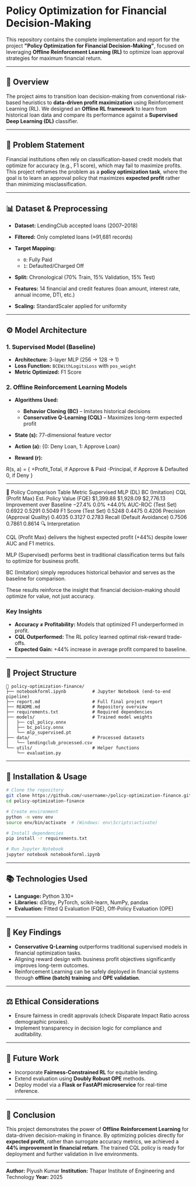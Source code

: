 # Policy Optimization for Financial Decision-Making

This repository contains the complete implementation and report for the project **"Policy Optimization for Financial Decision-Making"**, focused on leveraging **Offline Reinforcement Learning (RL)** to optimize loan approval strategies for maximum financial return.

---

## 🚀 Overview

The project aims to transition loan decision-making from conventional risk-based heuristics to **data-driven profit maximization** using Reinforcement Learning (RL). We designed an **Offline RL framework** to learn from historical loan data and compare its performance against a **Supervised Deep Learning (DL)** classifier.

---

## 🧠 Problem Statement

Financial institutions often rely on classification-based credit models that optimize for accuracy (e.g., F1 score), which may fail to maximize profits. This project reframes the problem as a **policy optimization task**, where the goal is to learn an approval policy that maximizes **expected profit** rather than minimizing misclassification.

---

## 📊 Dataset & Preprocessing

* **Dataset:** LendingClub accepted loans (2007–2018)
* **Filtered:** Only completed loans (≈91,681 records)
* **Target Mapping:**

  * `0`: Fully Paid
  * `1`: Defaulted/Charged Off
* **Split:** Chronological (70% Train, 15% Validation, 15% Test)
* **Features:** 14 financial and credit features (loan amount, interest rate, annual income, DTI, etc.)
* **Scaling:** StandardScaler applied for uniformity

---

## ⚙️ Model Architecture

### 1. Supervised Model (Baseline)

* **Architecture:** 3-layer MLP (256 → 128 → 1)
* **Loss Function:** `BCEWithLogitsLoss` with `pos_weight`
* **Metric Optimized:** F1 Score

### 2. Offline Reinforcement Learning Models

* **Algorithms Used:**

  * **Behavior Cloning (BC)** – Imitates historical decisions
  * **Conservative Q-Learning (CQL)** – Maximizes long-term expected profit
* **State (s):** 77-dimensional feature vector
* **Action (a):** {0: Deny Loan, 1: Approve Loan}
* **Reward (r):**

R(s, a) =
{ +Profit_Total, if Approve & Paid
-Principal, if Approve & Defaulted
0, if Deny }

---

🧩 Policy Comparison Table
Metric	Supervised MLP (DL)	BC (Imitation)	CQL (Profit Max)
Est. Policy Value (FQE)	$1,399.88	$1,928.09	$2,776.13
Improvement over Baseline	−27.4%	0.0%	+44.0%
AUC-ROC (Test Set)	0.6922	0.5291	0.5049
F1 Score (Test Set)	0.5248	0.4475	0.4206
Precision (Approval Quality)	0.4035	0.3127	0.2783
Recall (Default Avoidance)	0.7506	0.7861	0.8614
🔍 Interpretation

CQL (Profit Max) delivers the highest expected profit (+44%) despite lower AUC and F1 metrics.

MLP (Supervised) performs best in traditional classification terms but fails to optimize for business profit.

BC (Imitation) simply reproduces historical behavior and serves as the baseline for comparison.

These results reinforce the insight that financial decision-making should optimize for value, not just accuracy.
### Key Insights

* **Accuracy ≠ Profitability:** Models that optimized F1 underperformed in profit.
* **CQL Outperformed:** The RL policy learned optimal risk-reward trade-offs.
* **Expected Gain:** +44% increase in average profit compared to baseline.

---

## 🧾 Project Structure

```
📂 policy-optimization-finance/
├── notebookforml.ipynb          # Jupyter Notebook (end-to-end pipeline)
├── report.md                    # Full final project report
├── README.md                    # Repository overview
├── requirements.txt             # Required dependencies
├── models/                      # Trained model weights
│   ├── cql_policy.onnx
│   ├── bc_policy.onnx
│   └── mlp_supervised.pt
├── data/                        # Processed datasets
│   └── lendingclub_processed.csv
└── utils/                       # Helper functions
    └── evaluation.py
```

---

## 🧩 Installation & Usage

```bash
# Clone the repository
git clone https://github.com/<username>/policy-optimization-finance.git
cd policy-optimization-finance

# Create environment
python -m venv env
source env/bin/activate  # (Windows: env\Scripts\activate)

# Install dependencies
pip install -r requirements.txt

# Run Jupyter Notebook
jupyter notebook notebookforml.ipynb
```

---

## 📚 Technologies Used

* **Language:** Python 3.10+
* **Libraries:** d3rlpy, PyTorch, scikit-learn, NumPy, pandas
* **Evaluation:** Fitted Q Evaluation (FQE), Off-Policy Evaluation (OPE)

---

## 🧮 Key Findings

* **Conservative Q-Learning** outperforms traditional supervised models in financial optimization tasks.
* Aligning reward design with business profit objectives significantly improves long-term outcomes.
* Reinforcement Learning can be safely deployed in financial systems through **offline (batch) training** and **OPE validation**.

---

## ⚖️ Ethical Considerations

* Ensure fairness in credit approvals (check Disparate Impact Ratio across demographic proxies).
* Implement transparency in decision logic for compliance and auditability.

---

## 🚧 Future Work

* Incorporate **Fairness-Constrained RL** for equitable lending.
* Extend evaluation using **Doubly Robust OPE** methods.
* Deploy model via a **Flask or FastAPI microservice** for real-time inference.

---

## 🏁 Conclusion

This project demonstrates the power of **Offline Reinforcement Learning** for data-driven decision-making in finance. By optimizing policies directly for **expected profit**, rather than surrogate accuracy metrics, we achieved a **44% improvement in financial return**. The trained CQL policy is ready for deployment and further validation in live environments.

---

**Author:** Piyush Kumar
**Institution:** Thapar Institute of Engineering and Technology
**Year:** 2025
